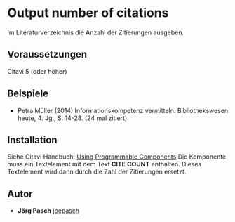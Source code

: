 # Output number of citations
Im Literaturverzeichnis die Anzahl der Zitierungen ausgeben.

## Voraussetzungen
Citavi 5 (oder höher)

## Beispiele

- Petra Müller (2014) Informationskompetenz vermitteln. Bibliothekswesen heute, 4. Jg., S. 14-28. (24 mal zitiert)

## Installation
Siehe Citavi Handbuch: [Using Programmable Components](https://www.citavi.com/programmable_components)
Die Komponente muss ein Textelement mit dem Text **CITE COUNT** enthalten. Dieses Textelement wird dann durch die Zahl der Zitierungen ersetzt.

## Autor

* **Jörg Pasch** [joepasch](https://github.com/joepasch)
